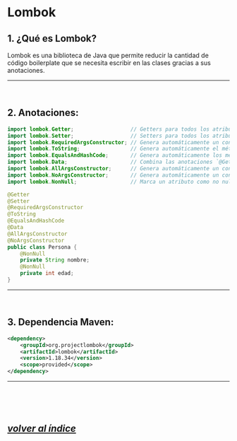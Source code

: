 # Lombok

## 1. ¿Qué es Lombok?
Lombok es una biblioteca de Java que permite reducir la cantidad de código boilerplate que se necesita escribir en las clases gracias a sus anotaciones.

---
<br>

## 2. Anotaciones:
```java
import lombok.Getter;                  // Getters para todos los atributos.
import lombok.Setter;                  // Setters para todos los atributos.
import lombok.RequiredArgsConstructor; // Genera automáticamente un constructor con todos los atributos que son `final` o `@NonNull`.
import lombok.ToString;                // Genera automáticamente el método `toString()`.
import lombok.EqualsAndHashCode;       // Genera automáticamente los métodos `equals()` y `hashCode()`.
import lombok.Data;                    // Combina las anotaciones `@Getter`, `@Setter`, `@RequiredArgsConstructor`, `@ToString` y `@EqualsAndHashCode`.
import lombok.AllArgsConstructor;      // Genera automáticamente un constructor con todos los atributos.
import lombok.NoArgsConstructor;       // Genera automáticamente un constructor vacío.
import lombok.NonNull;                 // Marca un atributo como no nulo.

@Getter
@Setter
@RequiredArgsConstructor
@ToString
@EqualsAndHashCode
@Data
@AllArgsConstructor
@NoArgsConstructor
public class Persona {
    @NonNull
    private String nombre;
    @NonNull
    private int edad;
}
```
---
<br>

## 3. Dependencia Maven:
```xml
<dependency>
    <groupId>org.projectlombok</groupId>
    <artifactId>lombok</artifactId>
    <version>1.18.34</version>
    <scope>provided</scope>
</dependency>
```
---
<br><br><br>

## *[volver al índice](../../index.md)*